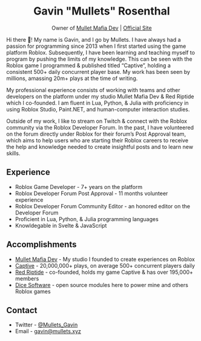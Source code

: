 <div align="center">
<h1>Gavin "Mullets" Rosenthal</h1>

Owner of [Mullet Mafia Dev](https://www.roblox.com/groups/5018486/Mullet-Mafia-Dev#!/about) | [Official Site](https://www.mulletmafia.dev/)
</div>

Hi there 👋! My name is Gavin, and I go by Mullets. I have always had a passion for programming since 2013 when I first started using the game platform Roblox. Subsequently, I have been learning and teaching myself to program by pushing the limits of my knowledge. This can be seen with the Roblox game I programmed & published titled “Captive”, holding a consistent 500+ daily concurrent player base. My work has been seen by millions, amassing 20m+ plays at the time of writing.

My professional experience consists of working with teams and other developers on the platform under my studio Mullet Mafia Dev & Red Riptide which I co-founded. I am fluent in Lua, Python, & Julia with proficiency in using Roblox Studio, Paint.NET, and human-computer interaction studies.

Outside of my work, I like to stream on Twitch & connect with the Roblox community via the Roblox Developer Forum. In the past, I have volunteered on the forum directly under Roblox for their forum’s Post Approval team, which aims to help users who are starting their Roblox careers to receive the help and knowledge needed to create insightful posts and to learn new skills.

## Experience
* Roblox Game Developer - 7+ years on the platform
* Roblox Developer Forum Post Approval - 11 months volunteer experience
* Roblox Developer Forum Community Editor - an honored editor on the Developer Forum
* Proficient in Lua, Python, & Julia programming languages
* Knowldegable in Svelte & JavaScript

## Accomplishments
* [Mullet Mafia Dev](https://github.com/Mullets-Gavin/Mullet-Mafia/blob/master/README.md) - My studio I founded to create experiences on Roblox
* [Captive](https://www.roblox.com/games/3388553819/Captive) - 20,000,000+ plays, on average 500+ concurrent players daily
* [Red Riptide](https://www.roblox.com/groups/5013782/Red-Riptide) - co-founded, holds my game Captive & has over 195,000+ members
* [Dice Software](https://github.com/Mullets-Gavin/Mullets-Gavin/blob/master/DICE.md) - open source modules here to power mine and others Roblox games

## Contact
* Twitter - [@Mullets_Gavin](https://twitter.com/Mullets_Gavin)
* Email - [gavin@mullets.xyz](mailto:gavin@mullets.xyz)
